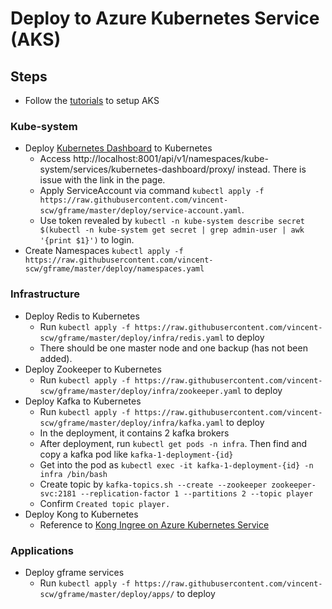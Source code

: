 # Deploy to Azure Kubernetes Service (AKS)

## Steps
- Follow the [tutorials](https://docs.microsoft.com/en-us/azure/aks/) to setup AKS

### Kube-system
- Deploy [Kubernetes Dashboard](https://github.com/kubernetes/dashboard) to Kubernetes
  - Access http://localhost:8001/api/v1/namespaces/kube-system/services/kubernetes-dashboard/proxy/ instead. There is issue with the link in the page.
  - Apply ServiceAccount via command `kubectl apply -f https://raw.githubusercontent.com/vincent-scw/gframe/master/deploy/service-account.yaml`.
  - Use token revealed by `kubectl -n kube-system describe secret $(kubectl -n kube-system get secret | grep admin-user | awk '{print $1}')` to login.
- Create Namespaces `kubectl apply -f https://raw.githubusercontent.com/vincent-scw/gframe/master/deploy/namespaces.yaml`

### Infrastructure
- Deploy Redis to Kubernetes
  - Run `kubectl apply -f https://raw.githubusercontent.com/vincent-scw/gframe/master/deploy/infra/redis.yaml` to deploy
  - There should be one master node and one backup (has not been added).
- Deploy Zookeeper to Kubernetes
  - Run `kubectl apply -f https://raw.githubusercontent.com/vincent-scw/gframe/master/deploy/infra/zookeeper.yaml` to deploy
- Deploy Kafka to Kubernetes
  - Run `kubectl apply -f https://raw.githubusercontent.com/vincent-scw/gframe/master/deploy/infra/kafka.yaml` to deploy
  - In the deployment, it contains 2 kafka brokers
  - After deployment, run `kubectl get pods -n infra`. Then find and copy a kafka pod like `kafka-1-deployment-{id}`
  - Get into the pod as `kubectl exec -it kafka-1-deployment-{id} -n infra /bin/bash`
  - Create topic by `kafka-topics.sh --create --zookeeper zookeeper-svc:2181 --replication-factor 1 --partitions 2 --topic player`
  - Confirm `Created topic player.`
- Deploy Kong to Kubernetes
  - Reference to [Kong Ingree on Azure Kubernetes Service](https://github.com/Kong/kubernetes-ingress-controller/blob/master/docs/deployment/aks.md)

### Applications
- Deploy gframe services
  - Run `kubectl apply -f https://raw.githubusercontent.com/vincent-scw/gframe/master/deploy/apps/` to deploy
